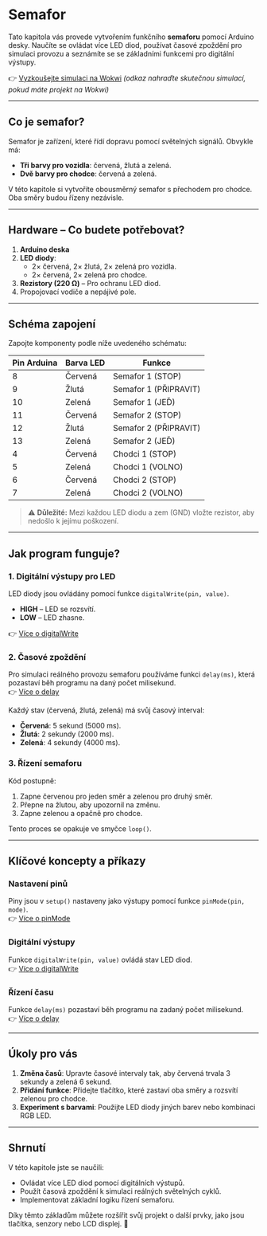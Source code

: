 # Semafor  

Tato kapitola vás provede vytvořením funkčního **semaforu** pomocí Arduino desky. Naučíte se ovládat více LED diod, používat časové zpoždění pro simulaci provozu a seznámíte se se základními funkcemi pro digitální výstupy.  

👉 [Vyzkoušejte simulaci na Wokwi](https://wokwi.com/projects/#####) *(odkaz nahraďte skutečnou simulací, pokud máte projekt na Wokwi)*  

---

## Co je semafor?  
Semafor je zařízení, které řídí dopravu pomocí světelných signálů. Obvykle má:  
- **Tři barvy pro vozidla**: červená, žlutá a zelená.  
- **Dvě barvy pro chodce**: červená a zelená.  

V této kapitole si vytvoříte obousměrný semafor s přechodem pro chodce. Oba směry budou řízeny nezávisle.  

---

## Hardware – Co budete potřebovat?  
1. **Arduino deska**  
2. **LED diody**:  
   - 2× červená, 2× žlutá, 2× zelená pro vozidla.  
   - 2× červená, 2× zelená pro chodce.  
3. **Rezistory (220 Ω)** – Pro ochranu LED diod.  
4. Propojovací vodiče a nepájivé pole.

---

## Schéma zapojení

Zapojte komponenty podle níže uvedeného schématu:

| Pin Arduina | Barva LED | Funkce                  |
|-------------|-----------|-------------------------|
| 8           | Červená   | Semafor 1 (STOP)       |
| 9           | Žlutá     | Semafor 1 (PŘIPRAVIT)  |
| 10          | Zelená    | Semafor 1 (JEĎ)        |
| 11          | Červená   | Semafor 2 (STOP)       |
| 12          | Žlutá     | Semafor 2 (PŘIPRAVIT)  |
| 13          | Zelená    | Semafor 2 (JEĎ)        |
| 4           | Červená   | Chodci 1 (STOP)        |
| 5           | Zelená    | Chodci 1 (VOLNO)       |
| 6           | Červená   | Chodci 2 (STOP)        |
| 7           | Zelená    | Chodci 2 (VOLNO)       |

> ⚠️ **Důležité:** Mezi každou LED diodu a zem (GND) vložte rezistor, aby nedošlo k jejímu poškození.  

---

## Jak program funguje?  

### 1. **Digitální výstupy pro LED**  
LED diody jsou ovládány pomocí funkce `digitalWrite(pin, value)`.  
- **HIGH** – LED se rozsvítí.  
- **LOW** – LED zhasne.  

👉 [Více o digitalWrite](https://www.arduino.cc/reference/en/language/functions/digital-io/digitalwrite/)

### 2. **Časové zpoždění**  
Pro simulaci reálného provozu semaforu používáme funkci `delay(ms)`, která pozastaví běh programu na daný počet milisekund.  
👉 [Více o delay](https://www.arduino.cc/reference/en/language/functions/time/delay/)

Každý stav (červená, žlutá, zelená) má svůj časový interval:  
- **Červená**: 5 sekund (5000 ms).  
- **Žlutá**: 2 sekundy (2000 ms).  
- **Zelená**: 4 sekundy (4000 ms).  

### 3. **Řízení semaforu**  
Kód postupně:  
1. Zapne červenou pro jeden směr a zelenou pro druhý směr.  
2. Přepne na žlutou, aby upozornil na změnu.  
3. Zapne zelenou a opačně pro chodce.  

Tento proces se opakuje ve smyčce `loop()`.

---

## Klíčové koncepty a příkazy  

### Nastavení pinů  
Piny jsou v `setup()` nastaveny jako výstupy pomocí funkce `pinMode(pin, mode)`.  
👉 [Více o pinMode](https://www.arduino.cc/reference/en/language/functions/digital-io/pinmode/)

### Digitální výstupy  
Funkce `digitalWrite(pin, value)` ovládá stav LED diod.  
👉 [Více o digitalWrite](https://www.arduino.cc/reference/en/language/functions/digital-io/digitalwrite/)

### Řízení času  
Funkce `delay(ms)` pozastaví běh programu na zadaný počet milisekund.  
👉 [Více o delay](https://www.arduino.cc/reference/en/language/functions/time/delay/)

---

## Úkoly pro vás  
1. **Změna časů**: Upravte časové intervaly tak, aby červená trvala 3 sekundy a zelená 6 sekund.  
2. **Přidání funkce**: Přidejte tlačítko, které zastaví oba směry a rozsvítí zelenou pro chodce.  
3. **Experiment s barvami**: Použijte LED diody jiných barev nebo kombinaci RGB LED.  

---

## Shrnutí  
V této kapitole jste se naučili:  
- Ovládat více LED diod pomocí digitálních výstupů.  
- Použít časová zpoždění k simulaci reálných světelných cyklů.  
- Implementovat základní logiku řízení semaforu.  

Díky těmto základům můžete rozšířit svůj projekt o další prvky, jako jsou tlačítka, senzory nebo LCD displej. 🎉
